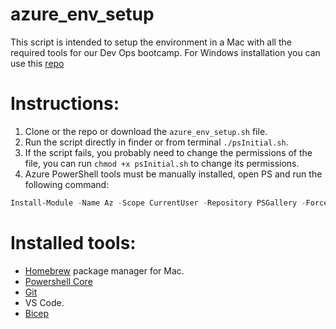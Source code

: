 # azure_env_setup

This script is intended to setup the environment in a Mac with all the required tools for our Dev Ops bootcamp. For Windows installation you can use this [repo](https://github.com/amiguel215/dev_tools_installer)

# Instructions:

1. Clone or the repo or download the `azure_env_setup.sh` file.
2. Run the script directly in finder or from terminal `./psInitial.sh`.
3. If the script fails, you probably need to change the permissions of the file, you can run `chmod +x psInitial.sh` to change its permissions.
4. Azure PowerShell tools must be manually installed, open PS and run the following command:

```powershell
Install-Module -Name Az -Scope CurrentUser -Repository PSGallery -Force
```

# Installed tools:

- [Homebrew](https://brew.sh/) package manager for Mac.
- [Powershell Core](https://github.com/Powershell/Powershel)
- [Git](https://git-scm.com/)
- VS Code.
- [Bicep](https://learn.microsoft.com/en-us/azure/azure-resource-manager/bicep/)

